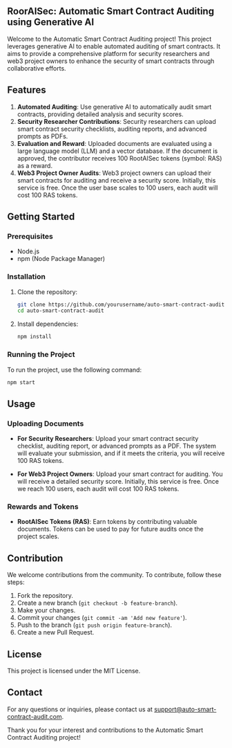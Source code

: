 
## RoorAISec: Automatic Smart Contract Auditing using Generative AI

Welcome to the Automatic Smart Contract Auditing project! This project leverages generative AI to enable automated auditing of smart contracts. It aims to provide a comprehensive platform for security researchers and web3 project owners to enhance the security of smart contracts through collaborative efforts.

## Features

1. **Automated Auditing**: Use generative AI to automatically audit smart contracts, providing detailed analysis and security scores.
2. **Security Researcher Contributions**: Security researchers can upload smart contract security checklists, auditing reports, and advanced prompts as PDFs.
3. **Evaluation and Reward**: Uploaded documents are evaluated using a large language model (LLM) and a vector database. If the document is approved, the contributor receives 100 RootAISec tokens (symbol: RAS) as a reward.
4. **Web3 Project Owner Audits**: Web3 project owners can upload their smart contracts for auditing and receive a security score. Initially, this service is free. Once the user base scales to 100 users, each audit will cost 100 RAS tokens.

## Getting Started

### Prerequisites

- Node.js
- npm (Node Package Manager)

### Installation

1. Clone the repository:
    ```bash
    git clone https://github.com/yourusername/auto-smart-contract-audit.git
    cd auto-smart-contract-audit
    ```

2. Install dependencies:
    ```bash
    npm install
    ```

### Running the Project

To run the project, use the following command:
```bash
npm start
```

## Usage

### Uploading Documents

- **For Security Researchers**: Upload your smart contract security checklist, auditing report, or advanced prompts as a PDF. The system will evaluate your submission, and if it meets the criteria, you will receive 100 RAS tokens.
  
- **For Web3 Project Owners**: Upload your smart contract for auditing. You will receive a detailed security score. Initially, this service is free. Once we reach 100 users, each audit will cost 100 RAS tokens.

### Rewards and Tokens

- **RootAISec Tokens (RAS)**: Earn tokens by contributing valuable documents. Tokens can be used to pay for future audits once the project scales.

## Contribution

We welcome contributions from the community. To contribute, follow these steps:

1. Fork the repository.
2. Create a new branch (`git checkout -b feature-branch`).
3. Make your changes.
4. Commit your changes (`git commit -am 'Add new feature'`).
5. Push to the branch (`git push origin feature-branch`).
6. Create a new Pull Request.

## License

This project is licensed under the MIT License.

## Contact

For any questions or inquiries, please contact us at support@auto-smart-contract-audit.com.

Thank you for your interest and contributions to the Automatic Smart Contract Auditing project!
